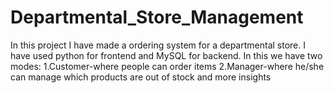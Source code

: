 # Departmental_Store_Management

In this project I have made a ordering system for a departmental store.
I have used python for frontend and MySQL for backend.
In this we have two modes:
  1.Customer-where people can order items 
  2.Manager-where he/she can manage which products are out of stock and more insights
